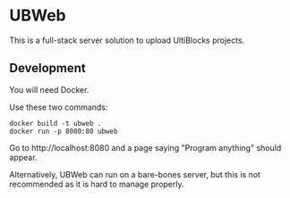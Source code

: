 # UBWeb
This is a full-stack server solution to upload UltiBlocks projects.
## Development
You will need Docker.

Use these two commands:
```
docker build -t ubweb .
docker run -p 8080:80 ubweb
```

Go to http://localhost:8080 and a page saying "Program anything" should appear.

Alternatively, UBWeb can run on a bare-bones server, but this is not recommended as it is hard to manage properly.
